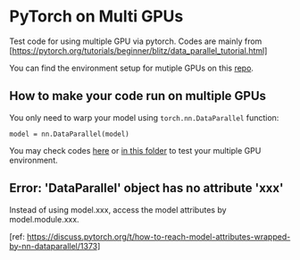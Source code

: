 # PyTorch on Multi GPUs
Test code for using multiple GPU via pytorch. Codes are mainly from [https://pytorch.org/tutorials/beginner/blitz/data_parallel_tutorial.html]

You can find the environment setup for mutiple GPUs on this [repo](https://github.com/JiahongChen/Set-up-deep-learning-frameworks-with-GPU-on-Google-Cloud-Platform).

## How to make your code run on multiple GPUs
You only need to warp your model using ```torch.nn.DataParallel``` function:
```
model = nn.DataParallel(model)
```
You may check codes [here](https://github.com/JiahongChen/multiGPU/blob/master/testMultiGPU.py) or [in this folder](https://github.com/JiahongChen/multiGPU/tree/master/MCD_multi_GPU) to test your multiple GPU environment.

## Error: 'DataParallel' object has no attribute 'xxx'
Instead of using model.xxx, access the model attributes by model.module.xxx.

[ref: https://discuss.pytorch.org/t/how-to-reach-model-attributes-wrapped-by-nn-dataparallel/1373]
